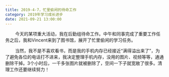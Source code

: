 ```yaml
---
title: 2019-4-7，忙里偷闲的待命工作
category: 2019年学习成长进步
date: 2021-09-21 13:00:00
---
```


        今天的某项重大活动，我在后勤组待命工作。中午和同事完成了重要工作任务之后，我和Vincent来到了图书馆，展开了忙里偷闲的学习任务。

        当然，我不是不喜欢看书，而是我的手机内存已经接近“满得溢出来了”，为了避免各位的电话打不进来，我决定整理手机内存，没用的图片、视频等等，通通删除干掉。3个小时后，一千多张图片就被删除了，空间一下子就宽敞了很多。清理工作还要继续努力！